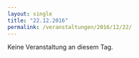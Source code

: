 ```yaml
---
layout: single
title: "22.12.2016"
permalink: /veranstaltungen/2016/12/22/
---
```


Keine Veranstaltung an diesem Tag.
